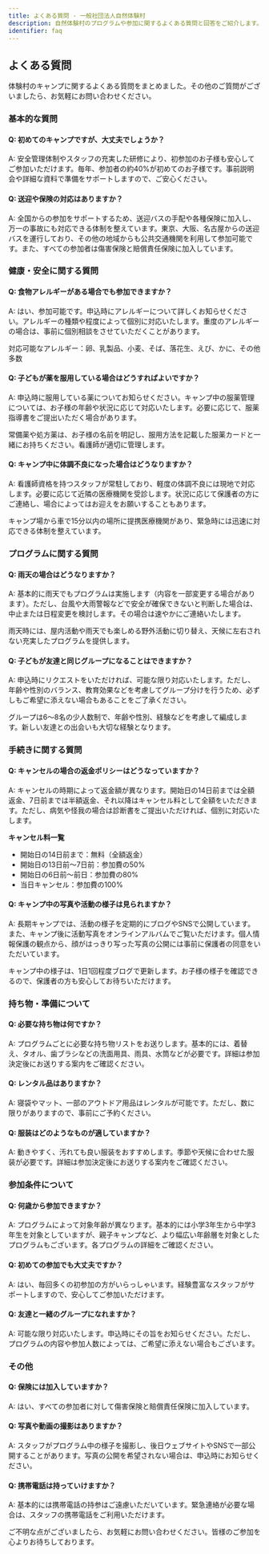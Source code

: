 ```yaml
---
title: よくある質問 - 一般社団法人自然体験村
description: 自然体験村のプログラムや参加に関するよくある質問と回答をご紹介します。
identifier: faq
---
```


## よくある質問

体験村のキャンプに関するよくある質問をまとめました。その他のご質問がございましたら、お気軽にお問い合わせください。

### 基本的な質問

#### Q: 初めてのキャンプですが、大丈夫でしょうか？
A: 安全管理体制やスタッフの充実した研修により、初参加のお子様も安心してご参加いただけます。毎年、参加者の約40%が初めてのお子様です。事前説明会や詳細な資料で準備をサポートしますので、ご安心ください。

#### Q: 送迎や保険の対応はありますか？
A: 全国からの参加をサポートするため、送迎バスの手配や各種保険に加入し、万一の事故にも対応できる体制を整えています。東京、大阪、名古屋からの送迎バスを運行しており、その他の地域からも公共交通機関を利用して参加可能です。また、すべての参加者は傷害保険と賠償責任保険に加入しています。

### 健康・安全に関する質問

#### Q: 食物アレルギーがある場合でも参加できますか？
A: はい、参加可能です。申込時にアレルギーについて詳しくお知らせください。アレルギーの種類や程度によって個別に対応いたします。重度のアレルギーの場合は、事前に個別相談をさせていただくことがあります。

対応可能なアレルギー：卵、乳製品、小麦、そば、落花生、えび、かに、その他多数

#### Q: 子どもが薬を服用している場合はどうすればよいですか？
A: 申込時に服用している薬についてお知らせください。キャンプ中の服薬管理については、お子様の年齢や状況に応じて対応いたします。必要に応じて、服薬指導書をご提出いただく場合があります。

常備薬や処方薬は、お子様の名前を明記し、服用方法を記載した服薬カードと一緒にお持ちください。看護師が適切に管理します。

#### Q: キャンプ中に体調不良になった場合はどうなりますか？
A: 看護師資格を持つスタッフが常駐しており、軽度の体調不良には現地で対応します。必要に応じて近隣の医療機関を受診します。状況に応じて保護者の方にご連絡し、場合によってはお迎えをお願いすることもあります。

キャンプ場から車で15分以内の場所に提携医療機関があり、緊急時には迅速に対応できる体制を整えています。

### プログラムに関する質問

#### Q: 雨天の場合はどうなりますか？
A: 基本的に雨天でもプログラムは実施します（内容を一部変更する場合があります）。ただし、台風や大雨警報などで安全が確保できないと判断した場合は、中止または日程変更を検討します。その場合は速やかにご連絡いたします。

雨天時には、屋内活動や雨天でも楽しめる野外活動に切り替え、天候に左右されない充実したプログラムを提供します。

#### Q: 子どもが友達と同じグループになることはできますか？
A: 申込時にリクエストをいただければ、可能な限り対応いたします。ただし、年齢や性別のバランス、教育効果などを考慮してグループ分けを行うため、必ずしもご希望に添えない場合もあることをご了承ください。

グループは6〜8名の少人数制で、年齢や性別、経験などを考慮して編成します。新しい友達との出会いも大切な経験となります。

### 手続きに関する質問

#### Q: キャンセルの場合の返金ポリシーはどうなっていますか？
A: キャンセルの時期によって返金額が異なります。開始日の14日前までは全額返金、7日前までは半額返金、それ以降はキャンセル料として全額をいただきます。ただし、病気や怪我の場合は診断書をご提出いただければ、個別に対応いたします。

**キャンセル料一覧**
- 開始日の14日前まで：無料（全額返金）
- 開始日の13日前〜7日前：参加費の50%
- 開始日の6日前〜前日：参加費の80%
- 当日キャンセル：参加費の100%

#### Q: キャンプ中の写真や活動の様子は見られますか？
A: 長期キャンプでは、活動の様子を定期的にブログやSNSで公開しています。また、キャンプ後に活動写真をオンラインアルバムでご覧いただけます。個人情報保護の観点から、顔がはっきり写った写真の公開には事前に保護者の同意をいただいています。

キャンプ中の様子は、1日1回程度ブログで更新します。お子様の様子を確認できるので、保護者の方も安心してお待ちいただけます。

### 持ち物・準備について

#### Q: 必要な持ち物は何ですか？
A: プログラムごとに必要な持ち物リストをお送りします。基本的には、着替え、タオル、歯ブラシなどの洗面用具、雨具、水筒などが必要です。詳細は参加決定後にお送りする案内をご確認ください。

#### Q: レンタル品はありますか？
A: 寝袋やマット、一部のアウトドア用品はレンタルが可能です。ただし、数に限りがありますので、事前にご予約ください。

#### Q: 服装はどのようなものが適していますか？
A: 動きやすく、汚れても良い服装をおすすめします。季節や天候に合わせた服装が必要です。詳細は参加決定後にお送りする案内をご確認ください。

### 参加条件について

#### Q: 何歳から参加できますか？
A: プログラムによって対象年齢が異なります。基本的には小学3年生から中学3年生を対象としていますが、親子キャンプなど、より幅広い年齢層を対象としたプログラムもございます。各プログラムの詳細をご確認ください。

#### Q: 初めての参加でも大丈夫ですか？
A: はい、毎回多くの初参加の方がいらっしゃいます。経験豊富なスタッフがサポートしますので、安心してご参加いただけます。

#### Q: 友達と一緒のグループになれますか？
A: 可能な限り対応いたします。申込時にその旨をお知らせください。ただし、プログラムの内容や参加人数によっては、ご希望に添えない場合もございます。

### その他

#### Q: 保険には加入していますか？
A: はい、すべての参加者に対して傷害保険と賠償責任保険に加入しています。

#### Q: 写真や動画の撮影はありますか？
A: スタッフがプログラム中の様子を撮影し、後日ウェブサイトやSNSで一部公開することがあります。写真の公開を希望されない場合は、申込時にお知らせください。

#### Q: 携帯電話は持っていけますか？
A: 基本的には携帯電話の持参はご遠慮いただいています。緊急連絡が必要な場合は、スタッフの携帯電話をご利用いただけます。

ご不明な点がございましたら、お気軽にお問い合わせください。皆様のご参加を心よりお待ちしております。
